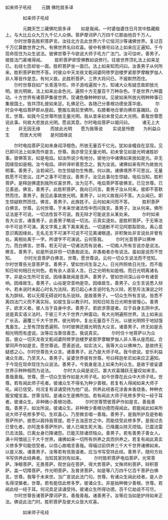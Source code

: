   如来师子吼经
　　元魏 佛陀扇多译




　　　　如来师子吼经

　　　　元魏天竺三藏佛陀扇多译
　　如是我闻。一时婆伽婆住日月宫中胜藏殿上。与大比丘众九万九千亿人众俱。菩萨摩诃萨八万四千亿那由他百千万人。
　　尔时世尊告胜积菩萨言。汝往北方去此世界六千亿恒河沙等诸佛世界。复过百千万亿算数世界之外。有佛世界名曰欢喜。彼中有佛号曰法上如来应正遍知。于今现命现住为众生说法。彼佛世尊于今欲说大师子吼方广法门。汝可往听。善男子。彼胜法门甚难得闻。
　　胜积菩萨即受佛教如说修行。往彼世界顶礼法上如来足已。右绕七匝却坐一面。胜积菩萨坐一面已。法上如来知而问曰。汝善男子从何所来。胜积菩萨默然不答。时彼众中天龙夜叉乾闼婆阿修罗迦楼罗紧那罗摩睺罗伽人非人等皆作是念。有何义故。此胜积菩萨。三界大将问已。不报默然而住。
　　尔时世尊目如广长青莲华形。师子游戏遍观十方。知诸大众有疑念故即放光明。放光明故。法上如来出金色光。遍照十方无量百千万种杂色。于是世界六种震动。十方世界有诸菩萨集彼世界。现诸色像种种妙状。见彼如来所放光明种种事已集彼国土。皆共顶礼彼如来足。礼佛足已。各随己分善根功德坐莲华座。
　　尔时会中电焰菩萨即从座起。整服左肩前至佛所。右膝著地合掌向佛欢喜踊跃。白言。世尊。如我今见世尊所放无量光明。我从昔来初未曾见此大光明。善哉世尊愿说此事。何故大悲放此光明。愿说其意。尔时电焰菩萨以偈问曰。
　　诸无上大士　　非无因无缘
　　而放此光明　　愿为我等说
　　实说是怜愍　　为利益众生
　　而放大光明　　是何因缘说

　　尔时电焰菩萨见如来身阎浮檀色。所放无量百千亿光。犹如金幢自在显现。见已即问法上如来而作是言。世尊。我亦曾见无量光明。初未曾见如是光明诸胜妙事。彼佛答言。如是电焰。如汝所说少有地分。彼地分中诸佛如来放如是光。非无因缘现如是相。汝今电焰。谛听谛听善思念之。我为汝说。诸佛如来有所为故放光明事。善男子。汝若闻已。勿生惊疑勿生怖畏。何以故。诸佛境界不可思议。无量胜愿不可思议。庄严之事不可思议。善男子。汝见此事勿生惊疑。电焰当知。胜积菩萨。是释迦佛遣到我所欢喜世界。汝为见不。电焰菩萨答彼佛言。已见世尊。已见善逝。佛言。善男子。此胜积菩萨。我向已问言。善男子汝从何来。彼即不答默然而住。善男子。我见此事故放光明。善男子。以何义故我问不答。大众闻已。即生惊疑默然而住。佛言。善男子。此族姓子。云何如来问而不答。
　　胜积菩萨白佛言。世尊。云何世尊。于未来世诸法性中而问我言。善男子。汝从何来。佛所证法是不可说。一切法性皆不可说。我无辩才可能说言从某处来。
　　尔时如来告大众言。诸善男子。此善男子略说一切法。示真实道处。是胜积菩萨。于无等法中不可说不可演。离文字离上离下离来离去。一切道断不可见阿那梨耶处。离心意意识离因缘处。无名无言不可演不可说不可见离诸眼道。非积聚处非言说处非曾有处。离相处离于一字。所谓字不可演说。云何答我。
　　尔时光音菩萨以佛神力。而白佛言。世尊。若无可说一切诸法而有说者。一切痴人所有言说亦是说法。佛言。善男子。如是所说非但一切愚痴说法。非愚痴者亦有说法。虽如是说而不觉知。
　　尔时光音菩萨白佛言。世尊。愿世尊说。云何一切众生说法而不觉知。尔时世尊告光音菩萨言。善男子。譬如世间生盲之人。日光所照依日光住。而不能知日轮何相日光何色。若有余人语盲人言。日之光明有如是相。而日光明离诸名字。非是众生所可言说。因缘事故闻是音声。善男子。譬如世间深山谷中有诸音响。因缘故生。善男子。山谷是空音响是空。因缘故生。善男子。众生言说悉入辩中。若未说时未起心时名为法辩。若已起心未言说时名为义辩。若至斥法演说之时名为辞辩。若以无障无碍说时名乐说辩。是故善男子。一切众生所有言说。皆悉不离四法门义而不离实际。如彼生盲以教示时。则知日轮及日光明舍彼慢心。善男子。欲求义者。彼人当于自身中求。善男子。若欲求菩提者。应于自身五阴中求。说是真实语义法时。于彼三千大千世界六种震动。有大光明遍照世界。法上如来出广长舌。遍覆三千大千世界。彼光明中。复出无量百千万光。以彼光明照于地狱饿鬼畜生。上至有顶皆悉遍照。尔时彼佛还摄光明告大众言。诸善男子。终无如是舌相光明而有虚说。汝等应当善信善念。我说真实。
　　尔时住十地菩萨以为众首。彼众一切天龙夜叉乾闼婆阿修罗迦楼罗紧那罗摩睺罗伽人非人等从座而起。合掌同声作如是言。愿世尊说。愿善逝说。如实法义。我等大众以佛神力。是故终无疑惑之心。尔时世尊告大众言。诸善男子。此乃是大师子吼。我今欲说。安乐利益诸众生故。乃至天人。善男子。娑婆世界彼有世尊。号曰释迦牟尼如来应正遍知。于今现在现命现住为众说法。善男子。今我身是法上如来为利众生。是故于彼娑婆世界示种种相而为说法。
　　尔时大众闻是说已。甚大欢喜踊跃无量叹如来言。善哉善哉。世尊。愿一切众生皆作如是大师子吼。如今世尊在此众中大师子吼。世尊。若有闻此师子吼者。彼诸众生不得名为种少善根。若复有人得闻如来大师子吼。闻已信受。何况复有读诵受持为他广说。供养此经香花涂香末香烧香。种种衣服宝幢宝盖。世尊当知。是诸众生是佛所加。若有闻此大师子吼修多罗句一经于耳者。彼诸众生。非种微小善根功德。
　　尔时世尊赞彼菩萨作如是言。善哉善哉。善男子。如汝所说。彼诸众生。非种微少善根功德而得闻此。若能闻此如来所说大师子吼修多罗句。生欢喜心。乃至微言唱一善哉。善男子。是我所护及是弥勒菩萨所护。彼悉以肩持我菩提。若于五浊恶世之中。而能信受此修多罗。是我过去已曾化者。亦阿逸多菩萨所护。彼人已竭生死大海。已降魔众除灭烦恼。已震法雷已击法鼓。已离女身已降诸怨。已能灭除诸烦恼众。善男子。若有善男子善女人。满十阿僧祇三千大千世界。诸佛如来一切所有供养之具而供养之。若复有闻此真实义修多罗句能信受者。以信心故唱言善哉。得福过前供养三千大千世界诸佛如来。以是义故。诸善男子。汝等若有信我语者。应当书写受持此经。善男子。随何方处书写供养此经典者。当知其家则有如来。
　　尔时胜积菩萨电焰菩萨。光常菩萨。净眼菩萨。无畏菩萨。观世自在菩萨。得大势菩萨。文殊师利菩萨。辩积菩萨。盖一切障菩萨。作光明菩萨。及普贤菩萨。如是等八万四千亿百千菩萨白佛言。世尊。我等于未来世。当广宣说此法门句。世尊。有诸众生闻此经者。是人亦名得涅槃者。世尊。若有能信此修多罗。彼诸众生。非是始种微少善根。世尊。若闻此经一经于耳。何况具足读诵受持。彼诸众生所得功德。百千亿劫说不可尽。
　　尔时世尊告诸菩萨摩诃萨言。善哉善哉。诸善男子。汝等应当如是护持如来正法。佛说此法门时。胜积菩萨及彼大众皆大欢喜。

　　　　如来师子吼经


